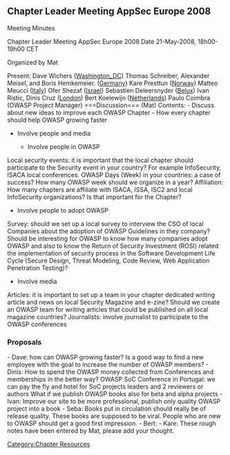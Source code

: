 ## Chapter Leader Meeting AppSec Europe 2008


Meeting Minutes

Chapter Leader Meeting AppSec Europe 2008
Date 21-May-2008, 18h00-19h00 CET

Organized by Mat

Present:
Dave Wichers ([Washington_DC](Washington_DC "wikilink"))
Thomas Schreiber, Alexander Meisel, and Boris Hemkemeier.
([Germany](Germany "wikilink"))
Kare Presttun ([Norway](Norway "wikilink"))
Matteo Meucci ([Italy](Italy "wikilink"))
Ofer Shezaf ([Israel](Israel "wikilink"))
Sebastien Deleersnyder ([Belux](Belgium "wikilink"))
Ivan Ristic, Dinis Cruz ([London](London "wikilink"))
Bert Koelewijn ([Netherlands](Netherlands "wikilink"))
Paulo Coimbra (OWASP Project Manager)
\===Discussion=== (Mat) Contents: - Discuss about new ideas to improve
each OWASP Chapter - How every chapter should help OWASP growing faster
- Involve people and media

  - Involve people in OWASP

Local security events: it is important that the local chapter should
participate to the Security event in your country? For example
InfoSecurity, ISACA local conferences. OWASP Days (Week) in your
countries: a case of success? How many OWASP week should we organize in
a year? Affiliation: How many chapters are affiliate with ISACA, ISSA,
ISC2 and local InfoSecurity organizations? Is that important for the
Chapter?

  - Involve people to adopt OWASP

Survey: should we set up a local survey to interview the CSO of local
Companies about the adoption of OWASP Guidelines in they company? Should
be interesting for OWASP to know how many companies adopt OWASP and also
to know the Return of Security Investment (ROSI) related the
implementation of security process in the Software Development Life
Cycle (Secure Design, Threat Modeling, Code Review, Web Application
Penetration Testing)?

  - Involve media

Articles: it is important to set up a team in your chapter dedicated
writing article and news on local Security Magazine and e-zine? Should
we create an OWASP team for writing articles that could be published on
all local magazine countries? Journalists: involve journalist to
participate to the OWASP conferences

### Proposals

\- Dave: how can OWASP growing faster? Is a good way to find a new
employee with the goal to increase the number of OWASP members?
\- Dinis: How to spend the OWASP money collected from Conferences and
memberships in the better way? OWASP SoC Conference in Portugal: we can
pay the fly and hotel for SoC projects leaders and 2 reviewers or
authors What if we publish OWASP books also for beta and alpha
projects
\- Ivan: Improve our site to be more professional, publish only quality
OWASP project into a book
\- Seba: Books put in circulation should really be of release quality.
These books are supposed to be viral. People who are new to OWASP should
get a good first impression.
\- Bert:
\- Kare:
These rough notes have been entered by Mat, please add your thought.

[Category:Chapter Resources](Category:Chapter_Resources "wikilink")
